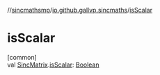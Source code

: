 //[sincmathsmp](../../index.md)/[io.github.gallvp.sincmaths](index.md)/[isScalar](is-scalar.md)

# isScalar

[common]\
val [SincMatrix](-sinc-matrix/index.md).[isScalar](is-scalar.md): [Boolean](https://kotlinlang.org/api/latest/jvm/stdlib/kotlin/-boolean/index.html)
